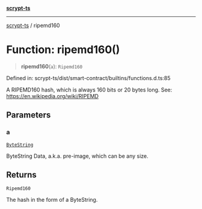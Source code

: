 [**scrypt-ts**](../README.md)

***

[scrypt-ts](../globals.md) / ripemd160

# Function: ripemd160()

> **ripemd160**(`a`): `Ripemd160`

Defined in: scrypt-ts/dist/smart-contract/builtins/functions.d.ts:85

A RIPEMD160 hash, which is always 160 bits or 20 bytes long.
See:
https://en.wikipedia.org/wiki/RIPEMD

## Parameters

### a

[`ByteString`](../type-aliases/ByteString.md)

ByteString Data, a.k.a. pre-image, which can be any size.

## Returns

`Ripemd160`

The hash in the form of a ByteString.
